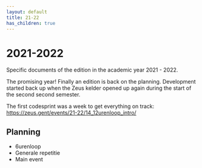 ```yaml
---
layout: default
title: 21-22
has_children: true
---
```


# 2021-2022

Specific documents of the edition in the academic year 2021 - 2022.

The promising year! Finally an edition is back on the planning. Development started back up when the Zeus kelder opened up again during the start of the second second semester.

The first codesprint was a week to get everything on track: <https://zeus.gent/events/21-22/14_12urenloop_intro/>

## Planning

- 6urenloop
- Generale repetitie
- Main event